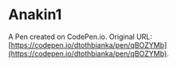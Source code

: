 # Anakin1

A Pen created on CodePen.io. Original URL: [https://codepen.io/dtothbianka/pen/qBOZYMb](https://codepen.io/dtothbianka/pen/qBOZYMb).


